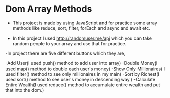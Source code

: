 # Dom Array Methods

* This project is made by using JavaScript and for practice some array methods like reduce, sort, filter, forEach and async and await etc.

* In this project I used http://randomuser.me/api which you can take random people to your array and use that for practice.

-In project there are five different buttons which they are,

-Add User(I used push() method to add user into array)
-Double Money(I used map() method to double each user's money)
-Show Only Millionaires( I used filter() method to see only millionaires in my main)
-Sort by Richest(I used sort() method to see user's money in descending way.)
-Calculate Entire Wealth(I used reduce() method to accumulate entire wealth and put that into the dom.)
